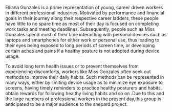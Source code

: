 Elliana Gonzales is a prime representation of young, career driven workers in different professional industries. Motivated by performance and financial goals in their journey along their respective career ladders, these people have little to no spare time as most of their day is focused on completing work tasks and meeting deadlines. Subsequently, people such as Miss Gonzales spend most of their time interacting with personal devices such as laptops and smartphones for either work or personal use, thus leading to their eyes being exposed to long periods of screen time, or developing certain aches and pains if a healthy posture is not adopted during device usage.  

To avoid long term health issues or to prevent themselves from experiencing discomforts, workers like Miss Gonzales often seek out methods to improve their daily habits. Such methods can be represented in many ways, either by limiting device usage as to minimize eye exposure to screens, having timely reminders to practice healthy posturers and habits, obtain rewards for following healthy living habits and so on .Due to this and the large numbers of professional workers in the present day,this group is anticipated to be a major audience to the shepard project.
